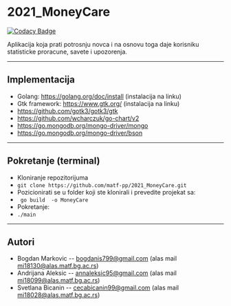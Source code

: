 # 2021_MoneyCare

[![Codacy Badge](https://api.codacy.com/project/badge/Grade/c204bae7b16b4a519a409bb06df2ba2d)](https://app.codacy.com/gh/matf-pp/2021_MoneyCare?utm_source=github.com&utm_medium=referral&utm_content=matf-pp/2021_MoneyCare&utm_campaign=Badge_Grade_Settings)

Aplikacija koja prati potrosnju novca i na osnovu toga daje korisniku statisticke proracune,  savete i upozorenja.
***
## Implementacija
* Golang: <https://golang.org/doc/install>   (instalacija na linku)
* Gtk framework: <https://www.gtk.org/>   (instalacija na linku)
* <https://github.com/gotk3/gotk3/gtk>
* <https://github.com/wcharczuk/go-chart/v2>
* <https://go.mongodb.org/mongo-driver/mongo>
* <https://go.mongodb.org/mongo-driver/bson>
***
## Pokretanje (terminal)
* Kloniranje repozitorijuma
* `git clone https://github.com/matf-pp/2021_MoneyCare.git` 
* Pozicionirati se u folder koji ste klonirali i prevedite projekat sa: 
* ` go build  -o MoneyCare` 
* Pokretanje:
* `./main` 
***
## Autori
* Bogdan Markovic -- bogdanis799@gmail.com (alas mail mi18130@alas.matf.bg.ac.rs)
* Andrijana Aleksic -- annaleksic95@gmail.com (alas mail mi18099@alas.matf.bg.ac.rs)
* Svetlana Bicanin -- cecabicanin99@gmail.com (alas mail mi18028@alas.matf.bg.ac.rs)





